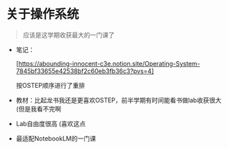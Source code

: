 # 关于操作系统

> 应该是这学期收获最大的一门课了

- 笔记：
    
    [https://abounding-innocent-c3e.notion.site/Operating-System-7845bf33655e42538bf2c60eb3fb36c3?pvs=4]

    按OSTEP顺序进行了重排
- 教材：比起龙书我还是更喜欢OSTEP，前半学期有时间能看书做lab收获很大 (但是我看不完啊
- Lab自由度很高 (喜欢这点
- 最适配NotebookLM的一门课
